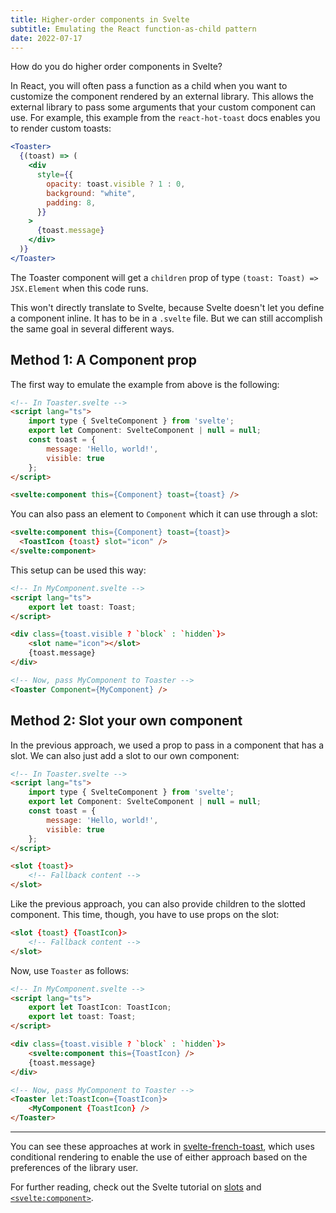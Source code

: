 ```yaml
---
title: Higher-order components in Svelte
subtitle: Emulating the React function-as-child pattern
date: 2022-07-17
---
```


How do you do higher order components in Svelte?

In React, you will often pass a function as a child when you want to customize the component rendered by an external library. This allows the external library to pass some arguments that your custom component can use. For example, this example from the `react-hot-toast` docs enables you to render custom toasts:

```jsx
<Toaster>
  {(toast) => (
    <div
      style={{
        opacity: toast.visible ? 1 : 0,
        background: "white",
        padding: 8,
      }}
    >
      {toast.message}
    </div>
  )}
</Toaster>
```

The Toaster component will get a `children` prop of type `(toast: Toast) => JSX.Element` when this code runs.

This won't directly translate to Svelte, because Svelte doesn't let you define a component inline. It has to be in a `.svelte` file. But we can still accomplish the same goal in several different ways.


## Method 1: A Component prop

The first way to emulate the example from above is the following:

```html
<!-- In Toaster.svelte -->
<script lang="ts">
    import type { SvelteComponent } from 'svelte';
    export let Component: SvelteComponent | null = null;
    const toast = {
        message: 'Hello, world!',
        visible: true
    };
</script>

<svelte:component this={Component} toast={toast} />
```

You can also pass an element to `Component` which it can use through a slot:

```html
<svelte:component this={Component} toast={toast}>
  <ToastIcon {toast} slot="icon" />
</svelte:component>
```

This setup can be used this way:

```html
<!-- In MyComponent.svelte -->
<script lang="ts">
    export let toast: Toast;
</script>

<div class={toast.visible ? `block` : `hidden`}>
    <slot name="icon"></slot>
    {toast.message}
</div>

<!-- Now, pass MyComponent to Toaster -->
<Toaster Component={MyComponent} />
```

## Method 2: Slot your own component

In the previous approach, we used a prop to pass in a component that has a slot. We can also just add a slot to our own component:

```html
<!-- In Toaster.svelte -->
<script lang="ts">
    import type { SvelteComponent } from 'svelte';
    export let Component: SvelteComponent | null = null;
    const toast = {
        message: 'Hello, world!',
        visible: true
    };
</script>

<slot {toast}>
    <!-- Fallback content -->
</slot>
```

Like the previous approach, you can also provide children to the slotted component. This time, though, you have to use props on the slot: 

```html
<slot {toast} {ToastIcon}>
    <!-- Fallback content -->
</slot>
```

Now, use `Toaster` as follows:

```html
<!-- In MyComponent.svelte -->
<script lang="ts">
    export let ToastIcon: ToastIcon;
    export let toast: Toast;
</script>

<div class={toast.visible ? `block` : `hidden`}>
    <svelte:component this={ToastIcon} />
    {toast.message}
</div>

<!-- Now, pass MyComponent to Toaster -->
<Toaster let:ToastIcon={ToastIcon}>
    <MyComponent {ToastIcon} />
</Toaster>
```

---

You can see these approaches at work in [svelte-french-toast](https://github.com/kbrgl/svelte-french-toast/blob/c71e38a565966665bb56787e28caccad1a5ea152/src/lib/components/ToastBar.svelte#L29), which uses conditional rendering to enable the use of either approach based on the preferences of the library user.

For further reading, check out the Svelte tutorial on [slots](https://svelte.dev/tutorial/slots) and [`<svelte:component>`](https://svelte.dev/tutorial/svelte-component).
